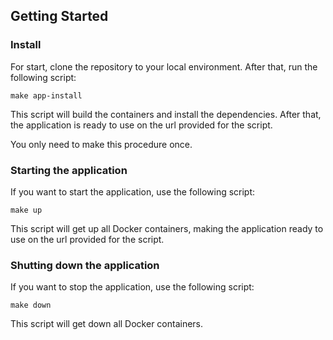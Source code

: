 ## Getting Started

### Install

For start, clone the repository to your local environment. After that, run the following script:

`make app-install`

This script will build the containers and install the dependencies. After that, the application is ready to use on the url provided for the script.

You only need to make this procedure once.

### Starting the application

If you want to start the application, use the following script:

`make up`

This script will get up all Docker containers, making the application ready to use on the url provided for the script.

### Shutting down the application

If you want to stop the application, use the following script:

`make down`

This script will get down all Docker containers.